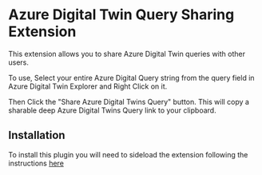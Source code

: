 # Azure Digital Twin Query Sharing Extension

This extension allows you to share Azure Digital Twin queries with other users.

To use, Select your entire Azure Digital Query string from the query field in Azure Digital Twin Explorer and Right Click on it.

Then Click the "Share Azure Digital Twins Query" button. This will copy a sharable deep Azure Digital Twins Query link to your clipboard.

## Installation

To install this plugin you will need to sideload the extension following the instructions [here](https://docs.microsoft.com/en-us/microsoft-edge/extensions-chromium/getting-started/extension-sideloading)

